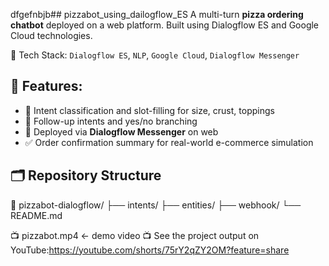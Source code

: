 dfgefnbjb## pizzabot_using_dailogflow_ES
A multi-turn **pizza ordering chatbot** deployed on a web platform. Built using Dialogflow ES and Google Cloud technologies.

🔧 Tech Stack:
`Dialogflow ES`, `NLP`, `Google Cloud`, `Dialogflow Messenger`

## 🚀 Features:
- 🧠 Intent classification and slot-filling for size, crust, toppings
- 🔁 Follow-up intents and yes/no branching
- 💬 Deployed via **Dialogflow Messenger** on web
- ✅ Order confirmation summary for real-world e-commerce simulation

## 🗂️ Repository Structure
📁 pizzabot-dialogflow/
├── intents/
├── entities/
├── webhook/
└── README.md

📺 pizzabot.mp4 ← demo video 
📺 See the project output on YouTube:https://youtube.com/shorts/75rY2qZY2OM?feature=share

